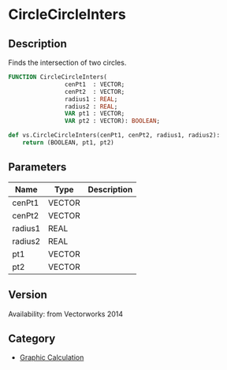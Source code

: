 # CircleCircleInters

## Description
Finds the intersection of two circles.

```pascal
FUNCTION CircleCircleInters(
				cenPt1  : VECTOR;
				cenPt2  : VECTOR;
				radius1 : REAL;
				radius2 : REAL;
				VAR pt1 : VECTOR;
				VAR pt2 : VECTOR): BOOLEAN;
```

```python
def vs.CircleCircleInters(cenPt1, cenPt2, radius1, radius2):
    return (BOOLEAN, pt1, pt2)
```

## Parameters
|Name|Type|Description|
|---|---|---|
|cenPt1|VECTOR|   |
|cenPt2|VECTOR|   |
|radius1|REAL|   |
|radius2|REAL|   |
|pt1|VECTOR|   |
|pt2|VECTOR|   |

## Version
Availability: from Vectorworks 2014

## Category
* [Graphic Calculation](../Categories/Graphic%20Calculation.md)
